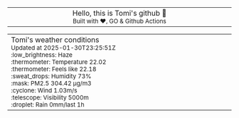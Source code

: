
<div align="center">
<table>
<tbody>
<td align="center">
<img width="2000" height="0"><br>
Hello, this is Tomi's github 👋<br>
<sup>Built with ❤️, GO & Github Actions</sup><br>
<img width="2000" height="0">
</td>
</tbody>
</table>
</div>
<table>
<tbody>
<td align="left">
<img width="2000" height="0"><br>
Tomi's weather conditions<br>
<sup>Updated at 2025-01-30T23:25:51Z</sup><br>
<sup>:low_brightness: Haze</sup><br>
<sup>:thermometer: Temperature 22.02 </sup><br>
<sup>:thermometer: Feels like 22.18</sup><br>
<sup>:sweat_drops: Humidity 73%</sup><br>
<sup>:mask: PM2.5 304.42 μg/m3</sup><br>
<sup>:cyclone: Wind 1.03m/s </sup><br>
<sup>:telescope: Visibility 5000m </sup><br>
<sup>:droplet: Rain 0mm/last 1h </sup><br>
<img width="2000" height="0">
</td>
<td align="left">
<img width="2000" height="0"><br>
<br>
<img width="2000" height="0">
</td>
</tbody>
</table>
</div>
    